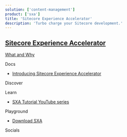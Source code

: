 ```yaml
---
solution: ['content-management']
product: ['sxa']
title: 'Sitecore Experience Accelerator'
description: 'Turbo charge your Sitecore development.'
---
```


## [Sitecore Experience Accelerator]()

[What and Why]()

Docs

- [Introducing Sitecore Experience Accelerator](https://doc.sitecore.com/en/users/sxa/101/sitecore-experience-accelerator/introducing-sitecore-experience-accelerator.html)

Discover

Learn

- [SXA Tutorial YouTube series](https://www.youtube.com/watch?v=nMTUitaBMek)

Playground
- [Download SXA](https://dev.sitecore.net/Downloads/Sitecore_Experience_Accelerator.aspx)

Socials

